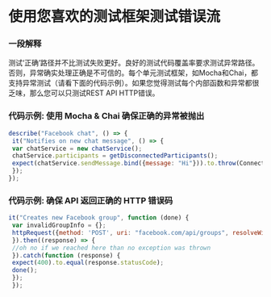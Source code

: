 # 使用您喜欢的测试框架测试错误流


### 一段解释

测试‘正确’路径并不比测试失败更好。良好的测试代码覆盖率要求测试异常路径。否则，异常确实处理正确是不可信的。每个单元测试框架，如Mocha和Chai，都支持异常测试（请看下面的代码示例）。如果您觉得测试每个内部函数和异常都很乏味，那么您可以只测试REST API HTTP错误。



### 代码示例: 使用 Mocha & Chai 确保正确的异常被抛出

```javascript
describe("Facebook chat", () => {
 it("Notifies on new chat message", () => {
 var chatService = new chatService();
 chatService.participants = getDisconnectedParticipants();
 expect(chatService.sendMessage.bind({message: "Hi"})).to.throw(ConnectionError);
 });
});

```

### 代码示例: 确保 API 返回正确的 HTTP 错误码

```javascript
it("Creates new Facebook group", function (done) {
 var invalidGroupInfo = {};
 httpRequest({method: 'POST', uri: "facebook.com/api/groups", resolveWithFullResponse: true, body: invalidGroupInfo, json: true
 }).then((response) => {
 //oh no if we reached here than no exception was thrown
 }).catch(function (response) {
 expect(400).to.equal(response.statusCode);
 done();
 });
 });

```